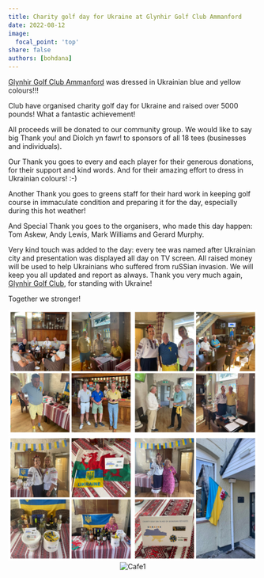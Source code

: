 ```yaml
---
title: Charity golf day for Ukraine at Glynhir Golf Club Ammanford
date: 2022-08-12
image:
  focal_point: 'top'
share: false
authors: [bohdana]
---
```


<a href="https://www.glynhirgolfclub.co.uk/" target="_blank">Glynhir Golf Club Ammanford</a> was dressed in  Ukrainian blue and yellow colours!!! 

<!--more-->

Club have organised charity golf day for Ukraine and raised over 5000 pounds! What a fantastic achievement!

All proceeds will be donated to our community group.
We would like to say big Thank you! and Diolch yn fawr! to sponsors of all 18 tees (businesses and individuals). 

Our Thank you goes to every and each player for their generous donations, for their support and kind words. 
And for their amazing effort to dress in Ukrainian colours! :-)

Another Thank you goes to greens staff for their hard work in keeping  golf course in immaculate condition  and  preparing it for the day, especially during this hot weather!

And Special Thank  you goes to the organisers, who made this day happen: Tom Askew, Andy Lewis, Mark Williams and Gerard Murphy.

Very kind touch was added to the day: every tee was named after Ukrainian city and presentation was displayed  all day on TV screen.
All raised money will be used to help Ukrainians who suffered from ruSSian invasion. We will keep you all updated and report as always.
Thank you very much again, <a href="https://www.glynhirgolfclub.co.uk/" target="_blank">Glynhir Golf Club</a>, for standing with Ukraine!

Together we stronger!
 

<div style="margin-top: 0;"><img src="golf1.jpg" alt="golf1" width="50%" style="display: inline; margin-top: 0;"/><img src="golf2.jpg" alt="golf2" width="50%" style="display: inline; margin-top: 0;"/></div>

<div style="margin-top: 0;"><img src="golf3.jpg" alt="golf3" width="50%" style="display: inline; margin-top: 0;"/><img src="golf4.jpg" alt="golf4" width="50%" style="display: inline; margin-top: 0;"/></div>

<div style="margin-top: 0; text-align: center"><img src="Cafe3.jpg" alt="Cafe1" width="50%" style="display: inline; margin-top: 0;"/></div>

